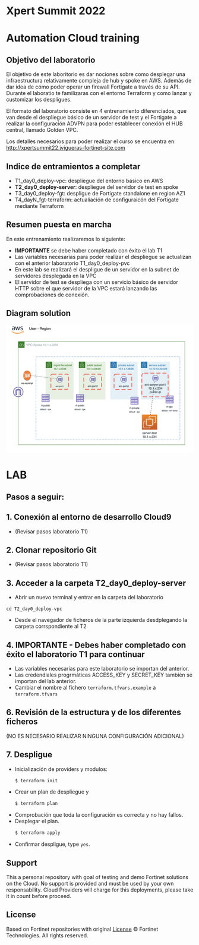 # Xpert Summit 2022
# Automation Cloud training
## Objetivo del laboratorio
El objetivo de este laboritorio es dar nociones sobre como desplegar una infraestructura relativamente compleja de hub y spoke en AWS. Además de dar idea de cómo poder operar un firewall Fortigate a través de su API. Durante el laboratio te familizaras con el entorno Terraform y como lanzar y customizar los despligues. 

El formato del laboratorio consiste en 4 entrenamiento diferenciados, que van desde el despliegue básico de un servidor de test y el Fortigate a realizar la configuración ADVPN para poder establecer conexión el HUB central, llamado Golden VPC. 

Los detalles necesarios para poder realizar el curso se encuentra en: 
http://xpertsummit22.jvigueras-fortinet-site.com

## Indice de entramientos a completar
* T1_day0_deploy-vpc: despliegue del entorno básico en AWS
* **T2_day0_deploy-server**: despliegue del servidor de test en spoke
* T3_day0_deploy-fgt: despligue de Fortigate standalone en region AZ1
* T4_dayN_fgt-terraform: actualiación de configuraicón del Fortigate mediante Terraform

## Resumen puesta en marcha

En este entrenamiento realizaremos lo siguiente:
- **IMPORTANTE** se debe haber completado con éxito el lab T1 
- Las variables necesarias para poder realizar el despliegue se actualizan con el anterior laboratorio T1_day0_deploy-pvc
- En este lab se realizará el despligue de un servidor en la subnet de servidores desplegada en la VPC
- El servidor de test se despliega con un servicio básico de servidor HTTP sobre el que servidor de la VPC estará lanzando las comprobaciones de conexión.


## Diagram solution

![architecture overview](./images/image0.png)


# LAB
## Pasos a seguir:

## 1. Conexión al entorno de desarrollo Cloud9
- (Revisar pasos laboratorio T1)

## 2. Clonar repositorio Git
- (Revisar pasos laboratorio T1)

## 3.  Acceder a la carpeta T2_day0_deploy-server
- Abrir un nuevo terminal y entrar en la carpeta del laboratorio
```
cd T2_day0_deploy-vpc
```
- Desde el navegador de ficheros de la parte izquierda desdplegando la carpeta corrspondiente al T2

## 4. **IMPORTANTE** - Debes haber completado con éxito el laboratorio T1 para continuar
- Las variables necesarias para este laboratorio se importan del anterior.
- Las credendiales progrmáticas ACCESS_KEY y SECRET_KEY también se importan del lab anterior.
- Cambiar el nombre al fichero `terraform.tfvars.example` a `terraform.tfvars`

## 6. Revisión de la estructura y de los diferentes ficheros
(NO ES NECESARIO REALIZAR NINGUNA CONFIGURACIÓN ADICIONAL)

## 7. **Despligue** 

* Inicialización de providers y modulos:
  ```sh
  $ terraform init
  ```
* Crear un plan de despliegue y 
  ```sh
  $ terraform plan
  ```
* Comprobación que toda la configuración es correcta y no hay fallos.
* Desplegar el plan.
  ```sh
  $ terraform apply
  ```
* Confirmar despligue, type `yes`.



## Support
This a personal repository with goal of testing and demo Fortinet solutions on the Cloud. No support is provided and must be used by your own responsability. Cloud Providers will charge for this deployments, please take it in count before proceed.

## License
Based on Fortinet repositories with original [License](https://github.com/fortinet/fortigate-terraform-deploy/blob/master/LICENSE) © Fortinet Technologies. All rights reserved.


